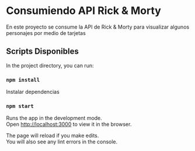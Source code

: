 # Consumiendo API Rick & Morty 

En este proyecto se consume la API de Rick & Morty para visualizar algunos personajes por medio de tarjetas

## Scripts Disponibles

In the project directory, you can run:

### `npm install`

Instalar dependencias

### `npm start`

Runs the app in the development mode.\
Open [http://localhost:3000](http://localhost:3000) to view it in the browser.

The page will reload if you make edits.\
You will also see any lint errors in the console.



